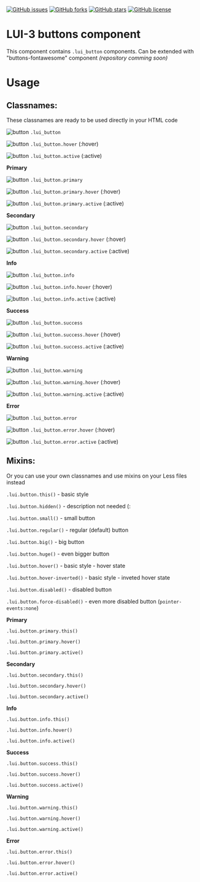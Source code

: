 [![GitHub issues](https://img.shields.io/github/issues/LUI-3/buttons.svg)](https://github.com/LUI-3/buttons/issues)
[![GitHub forks](https://img.shields.io/github/forks/LUI-3/buttons.svg)](https://github.com/LUI-3/buttons/network)
[![GitHub stars](https://img.shields.io/github/stars/LUI-3/buttons.svg)](https://github.com/LUI-3/buttons/stargazers)
[![GitHub license](https://img.shields.io/badge/license-MIT-blue.svg)](https://raw.githubusercontent.com/LUI-3/buttons/master/license.md)

# LUI-3 buttons component
This component contains `.lui_button` components. Can be extended with "buttons-fontawesome" component *(repository comming soon)*

# Usage

## Classnames:

These classnames are ready to be used directly in your HTML code

![button](https://content.github.lui-3.cz/buttons/button_default.png) `.lui_button` 

![button](https://content.github.lui-3.cz/buttons/button_default_hover.png) `.lui_button.hover` (:hover)


![button](https://content.github.lui-3.cz/buttons/button_default_active.png) `.lui_button.active` (:active)

**Primary**

![button](https://content.github.lui-3.cz/buttons/button_primary.png) `.lui_button.primary` 

![button](https://content.github.lui-3.cz/buttons/button_primary_hover.png) `.lui_button.primary.hover` (:hover)

![button](https://content.github.lui-3.cz/buttons/button_primary_active.png) `.lui_button.primary.active` (:active)

**Secondary**

![button](https://content.github.lui-3.cz/buttons/button_secondary.png) `.lui_button.secondary` 

![button](https://content.github.lui-3.cz/buttons/button_secondary_hover.png) `.lui_button.secondary.hover` (:hover)

![button](https://content.github.lui-3.cz/buttons/button_secondary_active.png) `.lui_button.secondary.active` (:active)

**Info**

![button](https://content.github.lui-3.cz/buttons/button_info.png) `.lui_button.info` 

![button](https://content.github.lui-3.cz/buttons/button_info_hover.png) `.lui_button.info.hover` (:hover)

![button](https://content.github.lui-3.cz/buttons/button_info_active.png) `.lui_button.info.active` (:active)

**Success**

![button](https://content.github.lui-3.cz/buttons/button_success.png) `.lui_button.success` 

![button](https://content.github.lui-3.cz/buttons/button_success_hover.png) `.lui_button.success.hover` (:hover)

![button](https://content.github.lui-3.cz/buttons/button_success_active.png) `.lui_button.success.active` (:active)

**Warning**

![button](https://content.github.lui-3.cz/buttons/button_warning.png) `.lui_button.warning` 

![button](https://content.github.lui-3.cz/buttons/button_warning_hover.png) `.lui_button.warning.hover` (:hover)

![button](https://content.github.lui-3.cz/buttons/button_warning_active.png) `.lui_button.warning.active` (:active)

**Error**

![button](https://content.github.lui-3.cz/buttons/button_error.png) `.lui_button.error` 

![button](https://content.github.lui-3.cz/buttons/button_error_hover.png) `.lui_button.error.hover` (:hover)

![button](https://content.github.lui-3.cz/buttons/button_error_active.png) `.lui_button.error.active` (:active)


## Mixins:

Or you can use your own classnames and use mixins on your Less files instead

`.lui.button.this()` - basic style

`.lui.button.hidden()` - description not needed (:

`.lui.button.small()` - small button

`.lui.button.regular()` - regular (default) button

`.lui.button.big()` - big button

`.lui.button.huge()` - even bigger button

`.lui.button.hover()` - basic style - hover state

`.lui.button.hover-inverted()` - basic style - inveted hover state

`.lui.button.disabled()` - disabled button

`.lui.button.force-disabled()` - even more disabled button (`pointer-events:none`)

**Primary**

`.lui.button.primary.this()` 

`.lui.button.primary.hover()`

`.lui.button.primary.active()`

**Secondary**

`.lui.button.secondary.this()`

`.lui.button.secondary.hover()`

`.lui.button.secondary.active()`

**Info**

`.lui.button.info.this()`

`.lui.button.info.hover()`

`.lui.button.info.active()`

**Success**

`.lui.button.success.this()`

`.lui.button.success.hover()`

`.lui.button.success.active()`

**Warning**

`.lui.button.warning.this()`

`.lui.button.warning.hover()`

`.lui.button.warning.active()`

**Error**

`.lui.button.error.this()`

`.lui.button.error.hover()`

`.lui.button.error.active()`


















